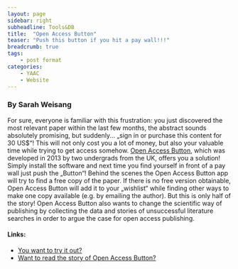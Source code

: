 ```yaml
---
layout: page
sidebar: right
subheadline: Tools&DB
title:  "Open Access Button"
teaser: "Push this button if you hit a pay wall!!!"
breadcrumb: true
tags:
    - post format
categories:
    - YAAC
    - Website
---
```




### By Sarah Weisang   

For sure, everyone is familiar with this frustration: you just discovered the most relevant paper within the last few months, the abstract sounds absolutely promising, but suddenly... „sign in or purchase this content for 30 US$“! This will not only cost you a lot of money, but also your valuable time while trying to get access somehow.
<a href="https://www.openaccessbutton.org" target="_blank">Open Access Button</a>, which was developed in 2013 by two undergrads from the UK, offers you a solution! Simply install the software and next time you find yourself in front of a pay wall just push the „Button“! Behind the scenes the Open Access Button app will try to find a free copy of the paper. If there is no free version obtainable, Open Access Button will add it to your „wishlist“ while finding other ways to make one copy available (e.g. by emailing the author). 
But this is only half of the story! Open Access Button also wants to change the scientific way of publishing by collecting the data and stories of unsuccessful literature searches in order to argue the case for open access publishing. 

#### Links: 
- <a href="https://www.openaccessbutton.org">You want to try it out?</a>
- <a href="http://blogs.plos.org/thestudentblog/2015/05/22/support-open-access-publishing-with-the-click-of-a-button/">Want to read the story of Open Access Button?</a>

